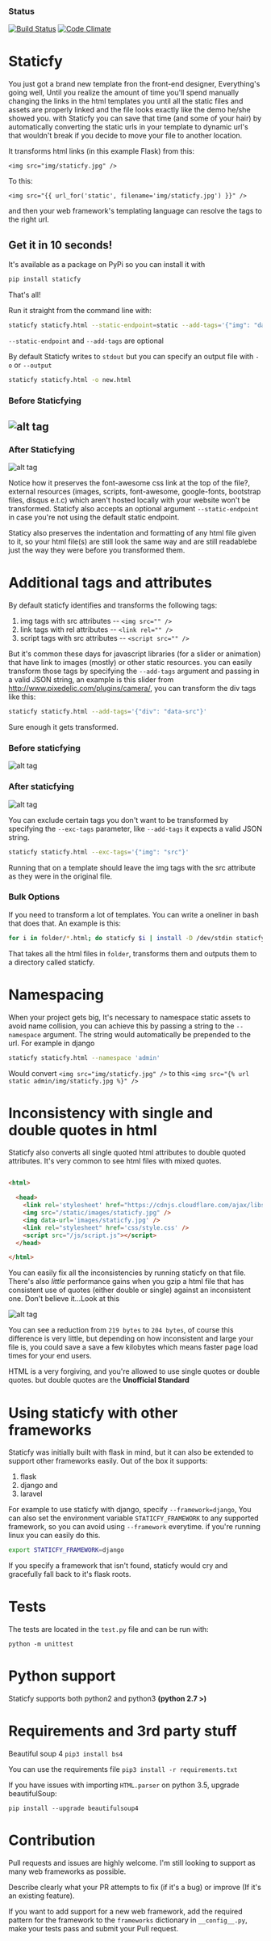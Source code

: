 ### Status
[![Build Status](https://travis-ci.org/danidee10/Staticfy.svg?branch=master)](https://travis-ci.org/danidee10/Staticfy) [![Code Climate](https://codeclimate.com/github/danidee10/Staticfy/badges/gpa.svg)](https://codeclimate.com/github/danidee10/Staticfy)

# Staticfy

You just got a brand new template fron the front-end designer,  Everything's going well, Until you realize the amount of time you'll spend manually changing the links in the html templates you until all the static files and assets are properly linked and the file looks exactly like the demo he/she showed you.
with Staticfy you can save that time (and some of your hair) by automatically converting the static urls in your template to dynamic url's that wouldn't break if you decide to move your file to another location.

It transforms html links (in this example Flask) from this:

`<img src="img/staticfy.jpg" />`

To this:

`<img src="{{ url_for('static', filename='img/staticfy.jpg') }}" />`

and then your web framework's templating language can resolve the tags to the right url.

## Get it in 10 seconds!

It's available as a package on PyPi so you can install it with

```bash
pip install staticfy
```

That's all!

Run it straight from the command line with:

```bash
staticfy staticfy.html --static-endpoint=static --add-tags='{"img": "data-url"}'
```

 `--static-endpoint` and `--add-tags` are optional

By default Staticfy writes to `stdout` but you can specify an output file with `-o` or `--output`

```bash
staticfy staticfy.html -o new.html
```

### Before Staticfying

![alt tag](assets/before.png)
---------------------------------------------------------------------------------------------------------------------------------

### After Staticfying

![alt tag](assets/after.png)

Notice how it preserves the font-awesome css link at the top of the file?, external resources (images, scripts, font-awesome, google-fonts, bootstrap files, disqus e.t.c) which aren't hosted locally with your website won't be transformed. Staticfy also accepts an optional argument `--static-endpoint` in case you're not using the default static endpoint.

Staticy also preserves the indentation and formatting of any html file given to it, so your html file(s) are still look the same way and are still readablebe just the way they were before you transformed them.

# Additional tags and attributes

By default staticfy identifies and transforms the following tags:

  1. img tags with src attributes -- `<img src="" />`
  2. link tags with rel attributes -- `<link rel="" />`
  3. script tags with src attributes -- `<script src="" />`

But it's common these days for javascript libraries (for a slider or animation) that have link to images (mostly) or other static resources. you can easily transform those tags by specifying the `--add-tags` argument and passing in a valid JSON string, an example is this slider from http://www.pixedelic.com/plugins/camera/, you can transform the div tags like this:

```bash
staticfy staticfy.html --add-tags='{"div": "data-src"}'
```

Sure enough it gets transformed.

### Before staticfying

![alt tag](assets/before_add_tag.png)

### After staticfying

![alt tag](assets/after_add_tag.png)

You can exclude certain tags you don't want to be transformed by specifying the `--exc-tags` parameter, like `--add-tags` it expects a valid JSON string.

```bash
staticfy staticfy.html --exc-tags='{"img": "src"}'
```

Running that on a template should leave the img tags with the src attribute as they were in the original file.

### Bulk Options

If you need to transform a lot of templates. You can write a oneliner in bash that does that. An example is this:

```bash
for i in folder/*.html; do staticfy $i | install -D /dev/stdin staticfy/$i; done
```

That takes all the html files in `folder`, transforms them and outputs them to a directory called staticfy.

# Namespacing

When your project gets big, It's necessary to namespace static assets to avoid name collision, you can achieve this by passing a string to the `--namespace` argument. The string would automatically be prepended to the url. For example in django

```bash
staticfy staticfy.html --namespace 'admin'
```

Would convert `<img src="img/staticfy.jpg" />` to this `<img src="{% url static admin/img/staticfy.jpg %}" />`

# Inconsistency with single and double quotes in html

Staticfy also converts all single quoted html attributes to double quoted attributes. It's very common to see html files with mixed quotes.

``` html

<html>

  <head>
    <link rel='stylesheet' href="https://cdnjs.cloudflare.com/ajax/libs/font-awesome/4.6.3/css/font-awesome.css" />
    <img src="/static/images/staticfy.jpg" />
    <img data-url='images/staticfy.jpg' />
    <link rel="stylesheet" href='css/style.css' />
    <script src="/js/script.js"></script>
  </head>

</html>
```

You can easily fix all the inconsistencies by running staticfy on that file. There's also *little* performance gains when you gzip a html file that has consistent use of quotes (either double or single) against an inconsistent one. Don't believe it...Look at this

![alt tag](assets/staticfy.gif)

You can see a reduction from `219 bytes` to `204 bytes`, of course this difference is very little, but depending on how inconsistent and large your file is, you could save a save a few kilobytes which means faster page load times for your end users.

HTML is a very forgiving, and you're allowed to use single quotes or double quotes. but double quotes are the **Unofficial Standard**

# Using staticfy with other frameworks

Staticfy was initially built with flask in mind, but it can also be extended to support other frameworks easily. Out of the box it supports:

  1. flask
  2. django and
  3. laravel

For example to use staticfy with django, specify `--framework=django`,
You can also set the environment variable `STATICFY_FRAMEWORK` to any supported framework, so you can avoid using `--framework` everytime. if you're running linux you can easily do this.

```bash
export STATICFY_FRAMEWORK=django
```

If you specify a framework that isn't found, staticfy would cry and gracefully fall back to it's flask roots.

# Tests

The tests are located in the `test.py` file and can be run with:

`python -m unittest`

# Python support

Staticfy supports both python2 and python3
**(python 2.7 >)**

# Requirements and 3rd party stuff

Beautiful soup 4
`pip3 install bs4`

You can use the requirements file `pip3 install -r requirements.txt`

If you have issues with importing `HTML.parser` on python 3.5, upgrade beautifulSoup:

`pip install --upgrade beautifulsoup4`

# Contribution

Pull requests and issues are highly welcome. I'm still looking to support as many web frameworks as possible.

Describe clearly what your PR attempts to fix (if it's a bug) or improve (If it's an existing feature).

If you want to add support for a new web framework, add the required pattern for the framework to the `frameworks` dictionary in `__config__.py`, make your tests pass and submit your Pull request.
